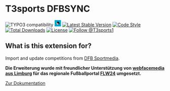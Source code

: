 T3sports DFBSYNC
================

![TYPO3 compatibility](https://img.shields.io/badge/TYPO3-8.7%20%7C%209.5%20%7C%2010.4-orange?maxAge=3600&style=flat-square&logo=typo3)
<a href="https://github.com/digedag/dfbsync"><img src="ext_icon.svg" width="20"></a>
[![Latest Stable Version](https://img.shields.io/packagist/v/digedag/dfbsync.svg?maxAge=3600)](https://packagist.org/packages/digedag/dfbsync)
[![Code Style](https://github.com/digedag/dfbsync/actions/workflows/php.yaml/badge.svg)](https://github.com/digedag/dfbsync/actions/workflows/php.yaml)
[![Total Downloads](https://img.shields.io/packagist/dt/digedag/dfbsync.svg?maxAge=3600)](https://packagist.org/packages/digedag/dfbsync)
[![License](https://img.shields.io/packagist/l/digedag/dfbsync.svg?maxAge=3600)](https://packagist.org/packages/digedag/dfbsync)
<a href="https://twitter.com/intent/follow?screen_name=T3sports1"><img src="https://img.shields.io/twitter/follow/T3sports1.svg?label=Follow%20@T3sports1" alt="Follow @T3sports1" /></a>

What is this extension for?
---------------------------

Import and update competitions from [DFB Sportmedia](https://www.sportmedia.de/).

**Die Erweiterung wurde mit freundlicher Unterstützung von [webfacemedia aus Limburg](https://www.webfacemedia.de/) für das regionale Fußballportal [FLW24](https://flw24.de/) umgesetzt.**

[Zur Dokumentation](Documentation/README.md)